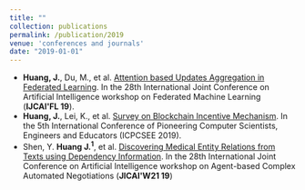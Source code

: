 ```yaml
---
title: ""
collection: publications
permalink: /publication/2019
venue: 'conferences and journals'
date: "2019-01-01"
---
```


- **Huang, J.**, Du, M., et al. [Attention based Updates Aggregation in Federated Learning](http://fml2019.algorithmic-crowdsourcing.com/). In the 28th International Joint Conference on Artificial Intelligence workshop on Federated Machine Learning (**IJCAI'FL 19**). 
- **Huang, J.**, Lei, K., et al. [Survey on Blockchain Incentive Mechanism](https://link.springer.com/chapter/10.1007/978-981-15-0118-0_30). In the 5th International Conference of Pioneering Computer Scientists, Engineers and Educators (ICPCSEE 2019).  
- Shen, Y. **Huang J.<sup>1</sup>**, et al. [Discovering Medical Entity Relations from Texts using Dependency Information](https://cobweb.cs.uga.edu/~shengli/Docs/Tusion19/1_Discovering_Medical_Entity_Relations_from_Texts_using_Dependency_Information.pdf). In the 28th International Joint Conference on Artificial Intelligence workshop on Agent-based Complex Automated Negotiations (**JICAI'W21 19**)

<!---
- Shen, Y., **Huang, J.<sup>*</sup>**, et al. Discovering Medical Entity Relations from Texts using Dependency Information. Natural Language Engineering (IF: 1.465).
- Lei, K., Du M., Yang L., **Huang, J.**, et al. Towards a Blockchain-Based Equilibrium Trading Mechanism for Assets. In IEEE International Conference on High Performance Computing and Communications (**HPCC 2019**). 
- Lei, K., Huang, S., **Huang, J.**, et al. Intelligent Eco Networking (IEN) II: A Knowledge-Driven Future Internet Infrastructure for Value-Oriented Ecosystem. In International Conference on Hot Information-Centric Networking (HotICN 2019).
-->
